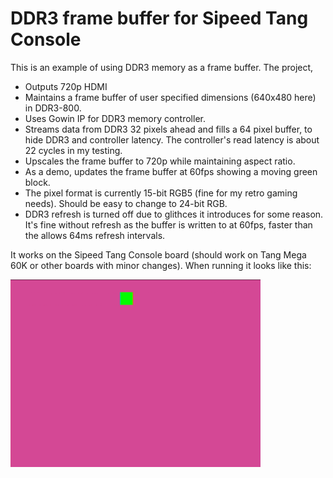 # DDR3 frame buffer for Sipeed Tang Console

This is an example of using DDR3 memory as a frame buffer. The project,

* Outputs 720p HDMI
* Maintains a frame buffer of user specified dimensions (640x480 here) in DDR3-800.
* Uses Gowin IP for DDR3 memory controller.
* Streams data from DDR3 32 pixels ahead and fills a 64 pixel buffer, to hide DDR3 and controller latency. The controller's read latency is about 22 cycles in my testing.
* Upscales the frame buffer to 720p while maintaining aspect ratio.
* As a demo, updates the frame buffer at 60fps showing a moving green block.
* The pixel format is currently 15-bit RGB5 (fine for my retro gaming needs). Should be easy to change to 24-bit RGB.
* DDR3 refresh is turned off due to glithces it introduces for some reason. It's fine without refresh as the buffer is written to at 60fps, faster than the allows 64ms refresh intervals.
  
It works on the Sipeed Tang Console board (should work on Tang Mega 60K or other boards with minor changes). When running it looks like this:

<img src="doc/ddr3_framebuffer.png" width=400>
